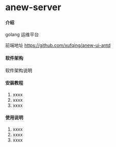 # anew-server

#### 介绍
golang  运维平台

前端地址 https://github.com/xufqing/anew-ui-antd
#### 软件架构
软件架构说明


#### 安装教程

1.  xxxx
2.  xxxx
3.  xxxx

#### 使用说明

1.  xxxx
2.  xxxx
3.  xxxx